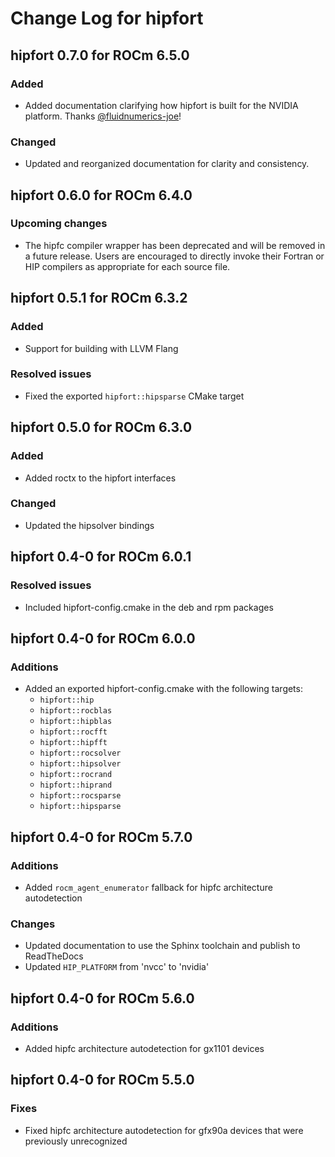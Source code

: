 # Change Log for hipfort

## hipfort 0.7.0 for ROCm 6.5.0

### Added

* Added documentation clarifying how hipfort is built for the NVIDIA
  platform. Thanks [@fluidnumerics-joe](https://github.com/fluidnumerics-joe)!

### Changed

* Updated and reorganized documentation for clarity and consistency.

## hipfort 0.6.0 for ROCm 6.4.0

### Upcoming changes

* The hipfc compiler wrapper has been deprecated and will be removed
  in a future release. Users are encouraged to directly invoke their
  Fortran or HIP compilers as appropriate for each source file.

## hipfort 0.5.1 for ROCm 6.3.2

### Added

* Support for building with LLVM Flang

### Resolved issues

* Fixed the exported `hipfort::hipsparse` CMake target

## hipfort 0.5.0 for ROCm 6.3.0

### Added

* Added roctx to the hipfort interfaces

### Changed

* Updated the hipsolver bindings

## hipfort 0.4-0 for ROCm 6.0.1

### Resolved issues

- Included hipfort-config.cmake in the deb and rpm packages

## hipfort 0.4-0 for ROCm 6.0.0

### Additions

- Added an exported hipfort-config.cmake with the following targets:
  - `hipfort::hip`
  - `hipfort::rocblas`
  - `hipfort::hipblas`
  - `hipfort::rocfft`
  - `hipfort::hipfft`
  - `hipfort::rocsolver`
  - `hipfort::hipsolver`
  - `hipfort::rocrand`
  - `hipfort::hiprand`
  - `hipfort::rocsparse`
  - `hipfort::hipsparse`

## hipfort 0.4-0 for ROCm 5.7.0

### Additions

- Added `rocm_agent_enumerator` fallback for hipfc architecture autodetection

### Changes

- Updated documentation to use the Sphinx toolchain and publish to ReadTheDocs
- Updated `HIP_PLATFORM` from 'nvcc' to 'nvidia'

## hipfort 0.4-0 for ROCm 5.6.0

### Additions

- Added hipfc architecture autodetection for gx1101 devices

## hipfort 0.4-0 for ROCm 5.5.0

### Fixes

- Fixed hipfc architecture autodetection for gfx90a devices that were
  previously unrecognized
